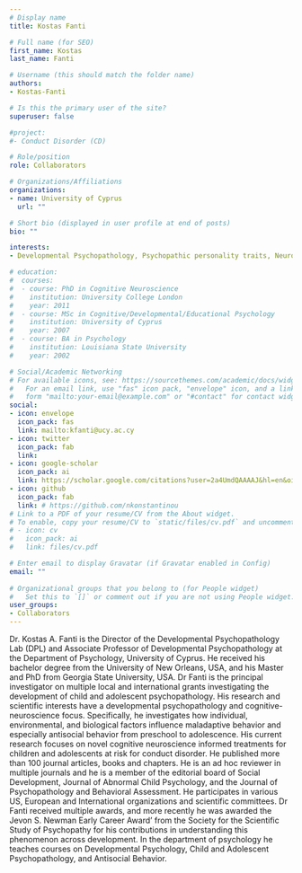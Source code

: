```yaml
---
# Display name
title: Kostas Fanti

# Full name (for SEO)
first_name: Kostas
last_name: Fanti

# Username (this should match the folder name)
authors:
- Kostas-Fanti

# Is this the primary user of the site?
superuser: false

#project:
#- Conduct Disorder (CD)

# Role/position
role: Collaborators

# Organizations/Affiliations
organizations:
- name: University of Cyprus
  url: ""

# Short bio (displayed in user profile at end of posts)
bio: ""

interests:
- Developmental Psychopathology, Psychopathic personality traits, Neuro-physiological, cognitive, individual, and environmental risk processes

# education:
#  courses:
#  - course: PhD in Cognitive Neuroscience
#    institution: University College London
#    year: 2011
#  - course: MSc in Cognitive/Developmental/Educational Psychology
#    institution: University of Cyprus
#    year: 2007
#  - course: BA in Psychology
#    institution: Louisiana State University
#    year: 2002

# Social/Academic Networking
# For available icons, see: https://sourcethemes.com/academic/docs/widgets/#icons
#   For an email link, use "fas" icon pack, "envelope" icon, and a link in the
#   form "mailto:your-email@example.com" or "#contact" for contact widget.
social:
- icon: envelope
  icon_pack: fas
  link: mailto:kfanti@ucy.ac.cy
- icon: twitter
  icon_pack: fab
  link: 
- icon: google-scholar
  icon_pack: ai
  link: https://scholar.google.com/citations?user=2a4UmdQAAAAJ&hl=en&oi=ao
- icon: github
  icon_pack: fab
  link: # https://github.com/nkonstantinou
# Link to a PDF of your resume/CV from the About widget.
# To enable, copy your resume/CV to `static/files/cv.pdf` and uncomment the lines below.  
# - icon: cv
#   icon_pack: ai
#   link: files/cv.pdf

# Enter email to display Gravatar (if Gravatar enabled in Config)
email: ""
  
# Organizational groups that you belong to (for People widget)
#   Set this to `[]` or comment out if you are not using People widget.  
user_groups:
- Collaborators
---
```



Dr. Kostas A. Fanti is the Director of the Developmental Psychopathology Lab (DPL) and Associate Professor of Developmental Psychopathology at the Department of Psychology, University of Cyprus. He received his bachelor degree from the University of New Orleans, USA, and his Master and PhD from Georgia State University, USA. Dr Fanti is the principal investigator on multiple local and international grants investigating the development of child and adolescent psychopathology. His research and scientific interests have a developmental psychopathology and cognitive-neuroscience focus. Specifically, he investigates how individual, environmental, and biological factors influence maladaptive behavior and especially antisocial behavior from preschool to adolescence. His current research focuses on novel cognitive neuroscience informed treatments for children and adolescents at risk for conduct disorder. He published more than 100 journal articles, books and chapters. He is an ad hoc reviewer in multiple journals and he is a member of the editorial board of Social Development, Journal of Abnormal Child Psychology, and the Journal of Psychopathology and Behavioral Assessment. He participates in various US, European and International organizations and scientific committees. Dr Fanti received multiple awards, and more recently he was awarded the Jevon S. Newman Early Career Award’ from the Society for the Scientific Study of Psychopathy for his contributions in understanding this phenomenon across development. In the department of psychology he teaches courses on Developmental Psychology, Child and Adolescent Psychopathology, and Antisocial Behavior.  

